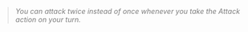 > *<span style="color:rgb(125, 125, 125)">You can attack twice instead of once whenever you take the Attack action on your turn.</span>*